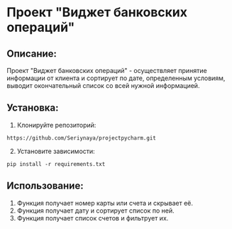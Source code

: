 # Проект "Виджет банковских операций"

## Описание:
Проект "Виджет банковских операций" - осуществляет принятие информации от клиента
и сортирует по дате, определенным условиям, выводит окончательный список со всей 
нужной информацией.

## Установка:
1. Клонируйте репозиторий:
```
https://github.com/Seriynaya/projectpycharm.git
```
2. Установите зависимости:
```
pip install -r requirements.txt
```

## Использование:
1. Функция получает номер карты или счета и скрывает её.
2. Функция получает дату и сортирует список по ней.
3. Функция получает список счетов и фильтрует их.
